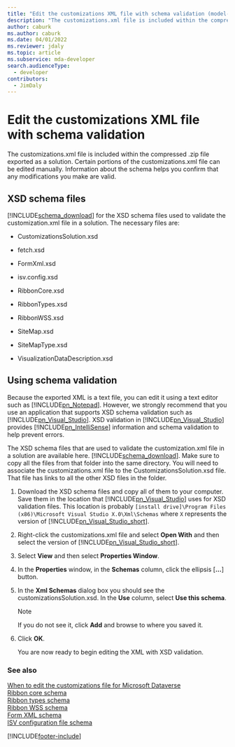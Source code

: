 ```yaml
---
title: "Edit the customizations XML file with schema validation (model-driven apps)"
description: "The customizations.xml file is included within the compressed .zip file exported as a solution. Certain portions of the customizations.xml file can be edited manually. Information about the schema helps you confirm that any modifications you make are valid."
author: caburk
ms.author: caburk
ms.date: 04/01/2022
ms.reviewer: jdaly
ms.topic: article
ms.subservice: mda-developer
search.audienceType: 
  - developer
contributors: 
  - JimDaly
---
```


# Edit the customizations XML file with schema validation

<!-- https://learn.microsoft.com/dynamics365/customer-engagement/developer/customize-dev/edit-customizations-xml-file-schema-validation -->

The customizations.xml file is included within the compressed .zip file exported as a solution. Certain portions of the customizations.xml file can be edited manually. Information about the schema helps you confirm that any modifications you make are valid.  
  
## XSD schema files  
 [!INCLUDE[schema_download](../../includes/schema-download.md)] for the XSD schema files used to validate the customization.xml file in a solution. The necessary files are:  
  
- CustomizationsSolution.xsd  
  
- fetch.xsd  
  
- FormXml.xsd  
  
- isv.config.xsd  
  
- RibbonCore.xsd  
  
- RibbonTypes.xsd  
  
- RibbonWSS.xsd  
  
- SiteMap.xsd  
  
- SiteMapType.xsd  
  
- VisualizationDataDescription.xsd  
  
  
<a name="BKMK_UseSchemaValidation"></a>

## Using schema validation  

Because the exported XML is a text file, you can edit it using a text editor such as [!INCLUDE[pn_Notepad](../../includes/pn-notepad.md)]. However, we strongly recommend that you use an application that supports XSD schema validation such as [!INCLUDE[pn_Visual_Studio](../../includes/pn-visual-studio.md)]. XSD validation in [!INCLUDE[pn_Visual_Studio](../../includes/pn-visual-studio.md)] <!-- TODO - need to fix this link. The page is not available (or [Visual Studio Express 2012 for Web](https://www.microsoft.com/visualstudio/eng/products/visual-studio-express-for-web))--> provides [!INCLUDE[pn_IntelliSense](../../includes/pn-intellisense.md)] information and schema validation to help prevent errors.  
  
The XSD schema files that are used to validate the customization.xml file in a solution are available here. [!INCLUDE[schema_download](../../includes/schema-download.md)]. Make sure to copy all the files from that folder into the same directory. You will need to associate the customizations.xml file to the CustomizationsSolution.xsd file. That file has links to all the other XSD files in the folder.  
  
1. Download the XSD schema files and copy all of them to your computer. Save them in the location that [!INCLUDE[pn_Visual_Studio](../../includes/pn-visual-studio.md)] uses for XSD validation files. This location is probably `[install drive]\Program Files (x86)\Microsoft Visual Studio X.0\Xml\Schemas` where `X` represents the version of [!INCLUDE[pn_Visual_Studio_short](../../includes/pn-visual-studio-short.md)].  
  
2. Right-click the customizations.xml file and select **Open With** and then select the version of [!INCLUDE[pn_Visual_Studio_short](../../includes/pn-visual-studio-short.md)].  
  
3. Select **View** and then select **Properties Window**.  
  
4. In the **Properties** window, in the **Schemas** column, click the ellipsis [**...**] button.  
  
5. In the **Xml Schemas** dialog box you should see the customizationsSolution.xsd. In the **Use** column, select **Use this schema**.  
  
   > [!NOTE]
   >  If you do not see it, click **Add** and browse to where you saved it.  
  
6. Click **OK**.  
  
   You are now ready to begin editing the XML with XSD validation.  
  
### See also

[When to edit the customizations file for Microsoft Dataverse](when-edit-customization-file.md)<br/> 
[Ribbon core schema](ribbon-core-schema.md)<br/>
[Ribbon types schema](ribbon-types-schema.md)<br/>
[Ribbon WSS schema](ribbon-wss-schema.md)<br/>
[Form XML schema](form-xml-schema.md)     
[ISV configuration file schema](/dynamics365/customer-engagement/developer/customize-dev/isv-configuration-file-schema)<br/>   <!-- TODO need to fix link relevant to the topic in powerapps repo-->



[!INCLUDE[footer-include](../../includes/footer-banner.md)]
